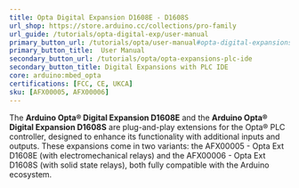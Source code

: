 ```yaml
---
title: Opta Digital Expansion D1608E - D1608S
url_shop: https://store.arduino.cc/collections/pro-family
url_guide: /tutorials/opta-digital-exp/user-manual
primary_button_url: /tutorials/opta/user-manual#opta-digital-expansions
primary_button_title:  User Manual
secondary_button_url: /tutorials/opta/opta-expansions-plc-ide
secondary_button_title: Digital Expansions with PLC IDE
core: arduino:mbed_opta
certifications: [FCC, CE, UKCA]
sku: [AFX00005, AFX00006]
---
```


The **Arduino Opta® Digital Expansion D1608E** and the **Arduino Opta® Digital Expansion D1608S** are plug-and-play extensions for the Opta® PLC controller, designed to enhance its functionality with additional inputs and outputs. These expansions come in two variants: the AFX00005 - Opta Ext D1608E (with electromechanical relays) and the AFX00006 - Opta Ext D1608S (with solid state relays), both fully compatible with the Arduino ecosystem.
